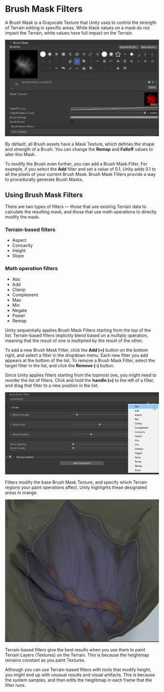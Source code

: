 # Brush Mask Filters

A Brush Mask is a Grayscale Texture that Unity uses to control the strength of Terrain editing in specific areas. While black values on a mask do not impact the Terrain, white values have full impact on the Terrain.

![](images/3-2-brush-masks-01.png)

By default, all Brush assets have a Mask Texture, which defines the shape and strength of a Brush. You can change the **Remap** and **Falloff** values to alter this Mask.

To modify the Brush even further, you can add a Brush Mask Filter. For example, if you select the **Add** filter and set a value of 0.1, Unity adds 0.1 to all the pixels of your current Brush Mask. Brush Mask Filters provide a way to procedurally generate Brush Masks.

## Using Brush Mask Filters

There are two types of filters — those that use existing Terrain data to calculate the resulting mask, and those that use math operations to directly modify the mask.

### Terrain-based filters

- Aspect
- Concavity
- Height
- Slope

### Math operation filters

- Abs
- Add
- Clamp
- Complement
- Max
- Min
- Negate
- Power
- Remap

Unity sequentially applies Brush Mask Filters starting from the top of the list. Terrain-based filters implicitly blend based on a multiply operation, meaning that the result of one is multiplied by the result of the other.

To add a new Brush Mask Filter, click the **Add (+)** button on the bottom right, and select a filter in the dropdown menu. Each new filter you add appears at the bottom of the list. To remove a Brush Mask Filter, select the target filter in the list, and click the **Remove (-)** button.

Since Unity applies filters starting from the topmost one, you might need to reorder the list of filters. Click and hold the **handle (=)** to the left of a filter, and drag that filter to a new position in the list.

![](images/3-2-brush-masks-filters.png)

Filters modify the base Brush Mask Texture, and specify which Terrain regions your paint operations affect. Unity highlights these designated areas in orange.

![](images/Brush_Mask_Orange.png)

Terrain-based filters give the best results when you use them to paint Terrain Layers (Textures) on the Terrain. This is because the heightmap remains constant as you paint Textures.

Although you can use Terrain-based filters with tools that modify height, you might end up with unusual results and visual artifacts. This is because the system samples, and then edits the heightmap in each frame that the filter runs.
